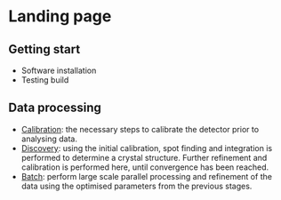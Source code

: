 # Landing page

## Getting start
  - Software installation
  - Testing build

## Data processing
  - [Calibration](url): the necessary steps to calibrate the detector prior to analysing data.
  - [Discovery](url): using the initial calibration, spot finding and integration is performed to determine a crystal structure. Further refinement and calibration is performed here, until convergence has been reached.
  - [Batch](url): perform large scale parallel processing and refinement of the data using the optimised parameters from the previous stages.
